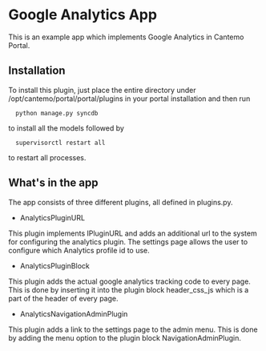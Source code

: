 Google Analytics App
====================

This is an example app which implements Google Analytics in Cantemo Portal.

Installation
------------

To install this plugin, just place the entire directory under
/opt/cantemo/portal/portal/plugins in your portal installation and then run

```
  python manage.py syncdb
```

to install all the models followed by

```
  supervisorctl restart all
```

to restart all processes.

What's in the app
-----------------

The app consists of three different plugins, all defined in plugins.py.

* AnalyticsPluginURL 

This plugin implements IPluginURL and adds an additional url to the system for configuring the analytics plugin.
The settings page allows the user to configure which Analytics profile id to use.

* AnalyticsPluginBlock

This plugin adds the actual google analytics tracking code to every
page. This is done by inserting it into the plugin block header_css_js
which is a part of the header of every page.

* AnalyticsNavigationAdminPlugin

This plugin adds a link to the settings page to the admin menu. This
is done by adding the menu option to the plugin block
NavigationAdminPlugin.


